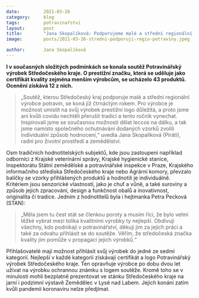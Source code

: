```yaml
---
date:         2021-03-26
category:     blog
tags:         potravinařstvi
layout:       post
title:        "Jana Skopalíková: Podporujeme malé a střední regionální výrobce potravin"
image:        posts/2021-03-26-stredni-podporuji-regio-potraviny.jpeg

author:       Jana Skopalíková
---  
```


**I v současných složitých podmínkách se konala soutěž Potravinářský výrobek Středočeského kraje. O prestižní značku, která se uděluje jako certifikát kvality zejména menším výrobcům, se ucházelo 43 produktů. Ocenění získává 12 z nich.**

> „Soutěž, kterou Středočeský kraj podporuje malé a střední regionální výrobce potravin, se koná již čtrnáctým rokem. Pro výrobce je možnost umístit na svůj výrobek prestižní logo důležitá, a proto jsme ani kvůli covidu nechtěli přerušit tradici a tento ročník vynechat. Inspirovali jsme se současnou možností dělat leccos na dálku, a tak jsme namísto společného ochutnávání dodaných vzorků zvolili individuální způsob hodnocení,“ uvedla Jana Skopalíková (Piráti), radní pro životní prostředí a zemědělství.

Osm tradičních hodnotitelských subjektů, kde jsou zastoupeni například odborníci z Krajské veterinární správy, Krajské hygienické stanice, Inspektorátu Státní zemědělské a potravinářské inspekce v Praze, Krajského informačního střediska Středočeského kraje nebo Agrární komory, převzalo balíčky se vzorky přihlášených produktů a hodnotili je individuálně. Kritériem jsou senzorické vlastností, jako je chuť a vůně, a také suroviny a způsob jejich zpracování, design a funkčnost obalů a inovativnost, originalita či tradice. Jedním z hodnotitelů byla i hejtmanka Petra Pecková (STAN):

> „Měla jsem tu čest stát se členkou poroty a musím říci, že bylo velmi těžké vybrat mezi tolika kvalitními výrobky ty nejlepší. Obdivuji všechny, kdo podnikají v potravinářství, děkuji jim za jejich práci a také za odvahu přihlásit se do soutěže. Věřím, že středočeská značka kvality jim pomůže v propagaci jejich výrobků.“

Přihlašovatelé mají možnost přihlásit svůj výrobek do jedné ze sedmi kategorií. Nejlepší v každé kategorii získávají certifikát a logo Potravinářský výrobek Středočeského kraje. Ten opravňuje výrobce po dobu dvou let užívat na výrobku ochrannou známku s logem soutěže. Kromě toho se v minulosti mohli bezplatně prezentovat ve stánku Středočeského kraje na jarní i podzimní výstavě Zemědělec v Lysé nad Labem. Jejich konání zatím kvůli pandemii koronaviru nelze předjímat.